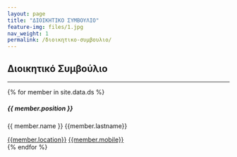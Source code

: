 ```yaml
---
layout: page
title: "ΔΙΟΙΚΗΤΙΚΟ ΣΥΜΒΟΥΛΙΟ"
feature-img: files/1.jpg
nav_weight: 1
permalink: /διοικητικο-συμβουλιο/
---
```


<div class="container">
        <div class="row">
          <div class="col-lg-12 text-center">
            <h2 class="section-heading">Διοικητικό Συμβούλιο</h2>
            <hr class="my-4">
          </div>
        </div>
      </div>

<div class="container">
<div class="row justify-content-md-center">

 {% for member in site.data.ds %}


<div class="card mb-2 ml-2 shadow-sm" style="width: 18rem;" >
  <div class="card-body">
    <h5 class="card-title text-primary">{{ member.position }}</h5>
    <h3 class="card-subtitle mb-2 text-muted"></h3>
    <p class="card-text font-weight-bold">{{ member.name }} {{member.lastname}}</p>
    <a href="https://maps.google.com/?q={{member.city}},{{member.location}}">{{member.location}}</a>
    <a class="btn d-block" href="tel:{{member.mobile}}">{{member.mobile}}</a>
    
  </div>
</div>
{% endfor %}

</div>      
</div>      



